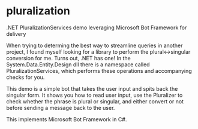 # pluralization
.NET PluralizationServices demo leveraging Microsoft Bot Framework for delivery


When trying to determing the best way to streamline queries in another project, I found myself looking for a library to perform the plural<->singular conversion for me. Turns out, .NET has one! In the System.Data.Entity.Design dll there is a namespace called PluralizationServices, which performs these operations and accompanying checks for you. 

This demo is a simple bot that takes the user input and spits back the singular form. It shows you how to read user input, use the Pluralizer to check whether the phrase is plural or singular, and either convert or not before sending a message back to the user. 

This implements Microsoft Bot Framework in C#. 
